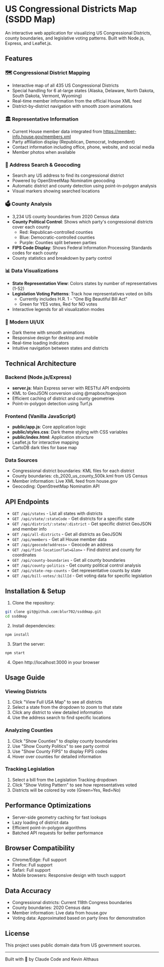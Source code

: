 # US Congressional Districts Map (SSDD Map)

An interactive web application for visualizing US Congressional Districts, county boundaries, and legislative voting patterns. Built with Node.js, Express, and Leaflet.js.

## Features

### 🗺️ Congressional District Mapping
- Interactive map of all 435 US Congressional Districts
- Special handling for 6 at-large states (Alaska, Delaware, North Dakota, South Dakota, Vermont, Wyoming)
- Real-time member information from the official House XML feed
- District-by-district navigation with smooth zoom animations

### 🏛️ Representative Information
- Current House member data integrated from https://member-info.house.gov/members.xml
- Party affiliation display (Republican, Democrat, Independent)
- Contact information including office, phone, website, and social media
- Member photos when available

### 📍 Address Search & Geocoding
- Search any US address to find its congressional district
- Powered by OpenStreetMap Nominatim geocoding
- Automatic district and county detection using point-in-polygon analysis
- Visual markers showing searched locations

### 🗳️ County Analysis
- 3,234 US county boundaries from 2020 Census data
- **County Political Control**: Shows which party's congressional districts cover each county
  - Red: Republican-controlled counties
  - Blue: Democratic-controlled counties  
  - Purple: Counties split between parties
- **FIPS Code Display**: Shows Federal Information Processing Standards codes for each county
- County statistics and breakdown by party control

### 📊 Data Visualizations
- **State Representation View**: Colors states by number of representatives (1-52)
- **Legislation Voting Patterns**: Track how representatives voted on bills
  - Currently includes H.R. 1 - "One Big Beautiful Bill Act"
  - Green for YES votes, Red for NO votes
- Interactive legends for all visualization modes

### 🎨 Modern UI/UX
- Dark theme with smooth animations
- Responsive design for desktop and mobile
- Real-time loading indicators
- Intuitive navigation between states and districts

## Technical Architecture

### Backend (Node.js/Express)
- **server.js**: Main Express server with RESTful API endpoints
- KML to GeoJSON conversion using @mapbox/togeojson
- Efficient caching of district and county geometries
- Point-in-polygon detection using Turf.js

### Frontend (Vanilla JavaScript)
- **public/app.js**: Core application logic
- **public/styles.css**: Dark theme styling with CSS variables
- **public/index.html**: Application structure
- Leaflet.js for interactive mapping
- CartoDB dark tiles for base map

### Data Sources
- Congressional district boundaries: KML files for each district
- County boundaries: cb_2020_us_county_500k.kml from US Census
- Member information: Live XML feed from house.gov
- Geocoding: OpenStreetMap Nominatim API

## API Endpoints

- `GET /api/states` - List all states with districts
- `GET /api/state/:stateCode` - Get districts for a specific state
- `GET /api/district/:state/:district` - Get specific district GeoJSON and member info
- `GET /api/all-districts` - Get all districts as GeoJSON
- `GET /api/members` - Get all House member data
- `GET /api/geocode?address=` - Geocode an address
- `GET /api/find-location?lat=&lon=` - Find district and county for coordinates
- `GET /api/county-boundaries` - Get all county boundaries
- `GET /api/county-politics` - Get county political control analysis
- `GET /api/state-rep-counts` - Get representative counts by state
- `GET /api/bill-votes/:billId` - Get voting data for specific legislation

## Installation & Setup

1. Clone the repository:
```bash
git clone git@github.com:blur702/ssddmap.git
cd ssddmap
```

2. Install dependencies:
```bash
npm install
```

3. Start the server:
```bash
npm start
```

4. Open http://localhost:3000 in your browser

## Usage Guide

### Viewing Districts
1. Click "View Full USA Map" to see all districts
2. Select a state from the dropdown to zoom to that state
3. Click any district to view detailed information
4. Use the address search to find specific locations

### Analyzing Counties
1. Click "Show Counties" to display county boundaries
2. Use "Show County Politics" to see party control
3. Use "Show County FIPS" to display FIPS codes
4. Hover over counties for detailed information

### Tracking Legislation
1. Select a bill from the Legislation Tracking dropdown
2. Click "Show Voting Pattern" to see how representatives voted
3. Districts will be colored by vote (Green=Yes, Red=No)

## Performance Optimizations

- Server-side geometry caching for fast lookups
- Lazy loading of district data
- Efficient point-in-polygon algorithms
- Batched API requests for better performance

## Browser Compatibility

- Chrome/Edge: Full support
- Firefox: Full support
- Safari: Full support
- Mobile browsers: Responsive design with touch support

## Data Accuracy

- Congressional districts: Current 118th Congress boundaries
- County boundaries: 2020 Census data
- Member information: Live data from house.gov
- Voting data: Approximated based on party lines for demonstration

## License

This project uses public domain data from US government sources.

---

Built with 🤖 by Claude Code and Kevin Althaus